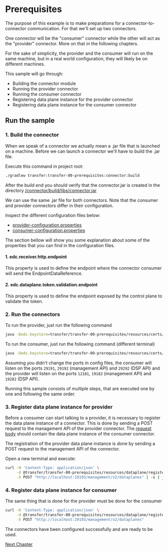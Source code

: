 # Prerequisites

The purpose of this example is to make preparations for a connector-to-connector communication.
For that we'll set up two connectors.

One connector will be the "consumer" connector while the other will act as the
"provider" connector. More on that in the following chapters.

For the sake of simplicity, the provider and the consumer
will run on the same machine, but in a real world configuration, they will likely be on different
machines.

This sample will go through:

* Building the connector module
* Running the provider connector
* Running the consumer connector
* Registering data plane instance for the provider connector
* Registering data plane instance for the consumer connector

## Run the sample

### 1. Build the connector

When we speak of a connector we actually mean a .jar file that is launched on a machine.
Before we can launch a connector we'll have to build the .jar file.

Execute this command in project root:

```bash
./gradlew transfer:transfer-00-prerequisites:connector:build
```

After the build end you should verify that the connector.jar is created in the directory
[/connector/build/libs/connector.jar](connector/build/libs/connector.jar)

We can use the same .jar file for both connectors. Note that the consumer and provider connectors differ in their configuration.

Inspect the different configuration files below:

* [provider-configuration.properties](resources/configuration/provider-configuration.properties)
* [consumer-configuration.properties](resources/configuration/consumer-configuration.properties)

The section bellow will show you some explanation about some of the properties that you can find in
the configuration files.

#### 1. edc.receiver.http.endpoint

This property is used to define the endpoint where the connector consumer will send the
EndpointDataReference.

#### 2. edc.dataplane.token.validation.endpoint

This property is used to define the endpoint exposed by the control plane to validate the token.

### 2. Run the connectors

To run the provider, just run the following command

```bash
java -Dedc.keystore=transfer/transfer-00-prerequisites/resources/certs/cert.pfx -Dedc.keystore.password=123456 -Dedc.vault=transfer/transfer-00-prerequisites/resources/configuration/provider-vault.properties -Dedc.fs.config=transfer/transfer-00-prerequisites/resources/configuration/provider-configuration.properties -jar transfer/transfer-00-prerequisites/connector/build/libs/connector.jar
```

To run the consumer, just run the following command (different terminal)

```bash
java -Dedc.keystore=transfer/transfer-00-prerequisites/resources/certs/cert.pfx -Dedc.keystore.password=123456 -Dedc.vault=transfer/transfer-00-prerequisites/resources/configuration/consumer-vault.properties -Dedc.fs.config=transfer/transfer-00-prerequisites/resources/configuration/consumer-configuration.properties -jar transfer/transfer-00-prerequisites/connector/build/libs/connector.jar
```

Assuming you didn't change the ports in config files, the consumer will listen on the
ports `29191`, `29192` (management API) and `29292` (DSP API) and the provider will listen on the
ports `12181`, `19182` (management API) and `19282` (DSP API).

Running this sample consists of multiple steps, that are executed one by one and following the same
order.

### 3. Register data plane instance for provider

Before a consumer can start talking to a provider, it is necessary to register the data plane
instance of a connector. This is done by sending a POST request to the management API of the
provider connector. The [request body](resources/dataplane/register-data-plane-provider.json) should contain the data plane instance of the consumer
connector.

The registration of the provider data plane instance is done by sending a POST
request to the management API of the connector.

Open a new terminal and execute:

```bash
curl -H 'Content-Type: application/json' \
     -d @transfer/transfer-00-prerequisites/resources/dataplane/register-data-plane-provider.json \
     -X POST "http://localhost:19193/management/v2/dataplanes" | -s | jq
```

### 4. Register data plane instance for consumer

The same thing that is done for the provider must be done for the consumer

```bash
curl -H 'Content-Type: application/json' \
     -d @transfer/transfer-00-prerequisites/resources/dataplane/register-data-plane-consumer.json \
     -X POST "http://localhost:29193/management/v2/dataplanes"
```

The connectors have been configured successfully and are ready to be used.

[Next Chapter](../transfer-01-negotiation/README.md)
